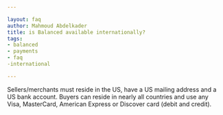 ```yaml
---

layout: faq
author: Mahmoud Abdelkader
title: is Balanced available internationally?
tags:
- balanced
- payments
- faq
-international

---
```


Sellers/merchants must reside in the US, have a US mailing address and a US bank account. Buyers can reside in nearly all countries and use any Visa, MasterCard, American Express or Discover card (debit and credit).

